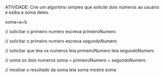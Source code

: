 ATIVIDADE: Crie um algoritmo simples que solicite dois números ao usuário e exiba a soma deles.

soma=a+b


// solicitar o primeiro numero
escreva primeiroNumero

// solicitar o primeiro numero
escreva segundoNumero

// solicitar que leia os numeros
leia primeiroNumero
leia segundoNumero

// soma os dois numeros
soma = primeiroNumero + segundoNumero

// mostrar o resultado da soma
leia soma
mostre soma
